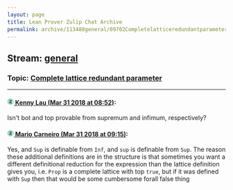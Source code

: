 ```yaml
---
layout: page
title: Lean Prover Zulip Chat Archive 
permalink: archive/113488general/09702Completelatticeredundantparameter.html
---
```


## Stream: [general](index.html)
### Topic: [Complete lattice redundant parameter](09702Completelatticeredundantparameter.html)

---

#### [![Click to go to Zulip](../../assets/img/zulip2.png) Kenny Lau (Mar 31 2018 at 08:52)](https://leanprover.zulipchat.com/#narrow/stream/113488-general/topic/Complete%20lattice%20redundant%20parameter/near/124445675):
Isn't bot and top provable from supremum and infimum, respectively?

#### [![Click to go to Zulip](../../assets/img/zulip2.png) Mario Carneiro (Mar 31 2018 at 09:15)](https://leanprover.zulipchat.com/#narrow/stream/113488-general/topic/Complete%20lattice%20redundant%20parameter/near/124446222):
Yes, and `Sup` is definable from `Inf`, and `sup` is definable from `Sup`. The reason these additional definitions are in the structure is that sometimes you want a different definitional reduction for the expression than the lattice definition gives you, i.e. `Prop` is a complete lattice with top `true`, but if it was defined with `Sup` then that would be some cumbersome forall false thing

